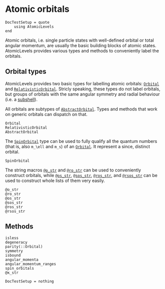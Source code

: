 # Atomic orbitals

```@meta
DocTestSetup = quote
    using AtomicLevels
end
```

Atomic orbitals, i.e. single particle states with well-defined orbital or total angular
momentum, are usually the basic building blocks of atomic states. AtomicLevels provides
various types and methods to conveniently label the orbitals.

## Orbital types

AtomicLevels provides two basic types for labelling atomic orbitals: [`Orbital`](@ref) and
[`RelativisticOrbital`](@ref). Stricly speaking, these types do not label orbitals, but
groups of orbitals with the same angular symmetry and radial behaviour (i.e. a
[subshell](https://en.wikipedia.org/wiki/Electron_shell#Subshells)).

All orbitals are subtypes of [`AbstractOrbital`](@ref). Types and methods that work on
generic orbitals can dispatch on that.

```@docs
Orbital
RelativisticOrbital
AbstractOrbital
```

The [`SpinOrbital`](@ref) type can be used to fully qualify all the quantum numbers (that
is, also ``m_\ell`` and ``m_s``) of an [`Orbital`](@ref). It represent a since, distinct
orbital.

```@docs
SpinOrbital
```

The string macros [`@o_str`](@ref) and [`@ro_str`](@ref) can be used
to conveniently construct orbitals, while [`@os_str`](@ref),
[`@sos_str`](@ref), [`@ros_str`](@ref), and [`@rsos_str`](@ref) can be
used to construct whole lists of them very easily.

```@docs
@o_str
@ro_str
@os_str
@sos_str
@ros_str
@rsos_str
```

## Methods

```@docs
isless
degeneracy
parity(::Orbital)
symmetry
isbound
angular_momenta
angular_momentum_ranges
spin_orbitals
@κ_str
```

```@meta
DocTestSetup = nothing
```
